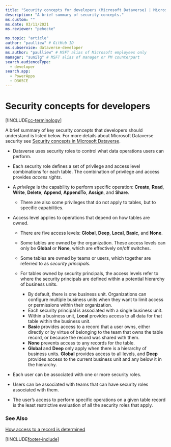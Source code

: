 ```yaml
---
title: "Security concepts for developers (Microsoft Dataverse) | Microsoft Docs" 
description: "A brief summary of security concepts." 
ms.custom: ""
ms.date: 03/11/2021
ms.reviewer: "pehecke"

ms.topic: "article"
author: "paulliew" # GitHub ID
ms.subservice: dataverse-developer
ms.author: "paulliew" # MSFT alias of Microsoft employees only
manager: "sunilg" # MSFT alias of manager or PM counterpart
search.audienceType: 
  - developer
search.app: 
  - PowerApps
  - D365CE
---
```

# Security concepts for developers

[!INCLUDE[cc-terminology](includes/cc-terminology.md)]

A brief summary of key security concepts that developers should understand is listed below. For more details about Microsoft Dataverse security see [Security concepts in Microsoft Dataverse](/power-platform/admin/wp-security-cds).

- Dataverse uses security roles to control what data operations users can perform.

- Each security role defines a set of privilege and access level combinations for each table. The combination of privilege and access provides *access rights*.

- A *privilege* is the capability to perform specific operation:
        **Create**, **Read**, **Write**, **Delete**, **Append**, **AppendTo**,
        **Assign**, and **Share**.
  - There are also some privileges that do not apply to tables, but to specific capabilities.

- Access level applies to operations that depend on how tables are owned.
  - There are five access levels: **Global**, **Deep**, **Local**, **Basic**, and **None**.
  - Some tables are owned by the organization. These access levels can only be **Global** or **None**, which are effectively on/off switches.
  - Some tables are owned by teams or users, which together are referred to as *security principals*.

  - For tables owned by security principals, the access levels refer to where the security principals are defined within a potential hierarchy of business units.
    - By default, there is one business unit. Organizations can configure multiple business units when they want to limit access or permissions within their organization.
    - Each security principal is associated with a single business unit.
    - Within a business unit, **Local** provides access to all data for that table within the business unit.
    - **Basic** provides access to a record that a user owns, either directly or by virtue of belonging to the team that owns the table record, or because the record was shared with them.
    - **None** prevents access to any records for the table.
    - **Global** and **Deep** only apply when there is a hierarchy of business units. **Global** provides access to all levels, and **Deep** provides access to the current business unit and any below it in the hierarchy.

- Each user can be associated with one or more security roles.

- Users can be associated with teams that can have security roles associated with them.

- The user’s access to perform specific operations on a given table record is the least restrictive evaluation of all the security roles that apply.

### See Also

[How access to a record is determined](/power-platform/admin/how-record-access-determined)

[!INCLUDE[footer-include](../../includes/footer-banner.md)]